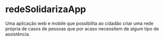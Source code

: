 # redeSolidarizaApp
Uma aplicação web e mobile que possibilita ao cidadão criar uma rede própria de casos de pessoas que por acaso necessitem de algum tipo de assistência.
